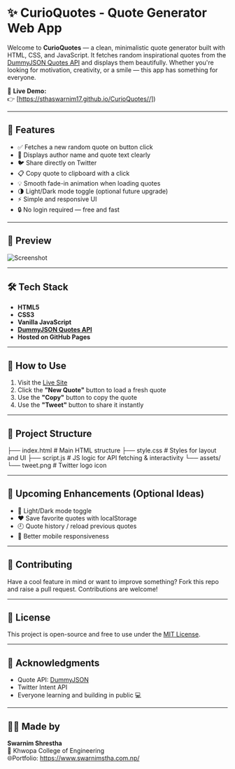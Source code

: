 # ✨ CurioQuotes - Quote Generator Web App

Welcome to **CurioQuotes** — a clean, minimalistic quote generator built with HTML, CSS, and JavaScript. It fetches random inspirational quotes from the [DummyJSON Quotes API](https://dummyjson.com/quotes/random) and displays them beautifully. Whether you're looking for motivation, creativity, or a smile — this app has something for everyone.

🔗 **Live Demo:**  
👉 [https://sthaswarnim17.github.io/CurioQuotes//])

---

## 🚀 Features

- ✅ Fetches a new random quote on button click
- 🧑 Displays author name and quote text clearly
- 🐦 Share directly on Twitter
- 📋 Copy quote to clipboard with a click
- 💡 Smooth fade-in animation when loading quotes
- 🌗 Light/Dark mode toggle (optional future upgrade)
- ⚡ Simple and responsive UI
- 🔒 No login required — free and fast

---

## 📸 Preview

![Screenshot](https://i.postimg.cc/8z92DJWz/Capture.png)

---

## 🛠️ Tech Stack

- **HTML5**
- **CSS3**
- **Vanilla JavaScript**
- **[DummyJSON Quotes API](https://dummyjson.com/quotes/random)**
- **Hosted on GitHub Pages**

---

## 🧪 How to Use

1. Visit the [Live Site](https://sthaswarnim17.github.io/CurioQuotes/)
2. Click the **"New Quote"** button to load a fresh quote
3. Use the **"Copy"** button to copy the quote
4. Use the **"Tweet"** button to share it instantly

---

## 📁 Project Structure

├── index.html # Main HTML structure
├── style.css # Styles for layout and UI
├── script.js # JS logic for API fetching & interactivity
└── assets/
└── tweet.png # Twitter logo icon


---

## 📌 Upcoming Enhancements (Optional Ideas)

- 🌙 Light/Dark mode toggle
- ❤️ Save favorite quotes with localStorage
- 🕘 Quote history / reload previous quotes
- 🎨 Better mobile responsiveness

---

## 🤝 Contributing

Have a cool feature in mind or want to improve something? Fork this repo and raise a pull request. Contributions are welcome!

---

## 📄 License

This project is open-source and free to use under the [MIT License](LICENSE).

---

## 🙌 Acknowledgments

- Quote API: [DummyJSON](https://dummyjson.com/)
- Twitter Intent API
- Everyone learning and building in public 💻

---

## 👨‍💻 Made by

**Swarnim Shrestha**  
📍 Khwopa College of Engineering  
🌐Portfolio: https://www.swarnimstha.com.np/

